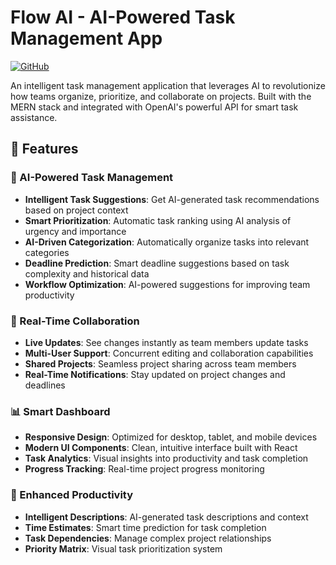 # Flow AI - AI-Powered Task Management App

[![GitHub](https://img.shields.io/badge/GitHub-Repository-blue)](https://github.com/atharva-patil-23/FlowAI)

An intelligent task management application that leverages AI to revolutionize how teams organize, prioritize, and collaborate on projects. Built with the MERN stack and integrated with OpenAI's powerful API for smart task assistance.

## 🚀 Features

### 🤖 AI-Powered Task Management

- **Intelligent Task Suggestions**: Get AI-generated task recommendations based on project context
- **Smart Prioritization**: Automatic task ranking using AI analysis of urgency and importance
- **AI-Driven Categorization**: Automatically organize tasks into relevant categories
- **Deadline Prediction**: Smart deadline suggestions based on task complexity and historical data
- **Workflow Optimization**: AI-powered suggestions for improving team productivity

### 🔄 Real-Time Collaboration

- **Live Updates**: See changes instantly as team members update tasks
- **Multi-User Support**: Concurrent editing and collaboration capabilities
- **Shared Projects**: Seamless project sharing across team members
- **Real-Time Notifications**: Stay updated on project changes and deadlines

### 📊 Smart Dashboard

- **Responsive Design**: Optimized for desktop, tablet, and mobile devices
- **Modern UI Components**: Clean, intuitive interface built with React
- **Task Analytics**: Visual insights into productivity and task completion
- **Progress Tracking**: Real-time project progress monitoring

### 🎯 Enhanced Productivity

- **Intelligent Descriptions**: AI-generated task descriptions and context
- **Time Estimates**: Smart time prediction for task completion
- **Task Dependencies**: Manage complex project relationships
- **Priority Matrix**: Visual task prioritization system
